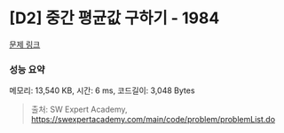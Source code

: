 # [D2] 중간 평균값 구하기 - 1984 

[문제 링크](https://swexpertacademy.com/main/code/problem/problemDetail.do?contestProbId=AV5Pw_-KAdcDFAUq) 

### 성능 요약

메모리: 13,540 KB, 시간: 6 ms, 코드길이: 3,048 Bytes



> 출처: SW Expert Academy, https://swexpertacademy.com/main/code/problem/problemList.do